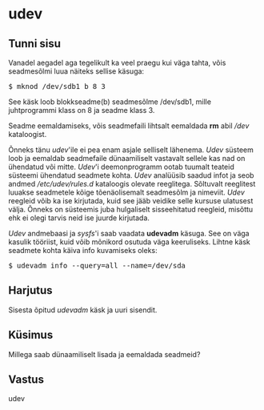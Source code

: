 # udev

## Tunni sisu

Vanadel aegadel aga tegelikult ka veel praegu kui väga tahta, võis seadmesõlmi luua näiteks sellise käsuga:

<pre>$ mknod /dev/sdb1 b 8 3</pre>

See käsk loob blokkseadme(b) seadmesõlme /dev/sdb1, mille juhtprogrammi klass on 8 ja seadme klass 3.

Seadme eemaldamiseks, võis seadmefaili lihtsalt eemaldada <b>rm</b> abil */dev* kataloogist.

Õnneks tänu *udev*'ile ei pea enam asjale selliselt lähenema. *Udev* süsteem loob ja eemaldab seadmefaile dünaamiliselt vastavalt sellele kas nad on ühendatud või mitte. *Udev*'i deemonprogramm ootab tuumalt teateid süsteemi ühendatud seadmete kohta. *Udev* analüüsib saadud infot ja seob andmed */etc/udev/rules.d* kataloogis olevate reeglitega. Sõltuvalt reeglitest luuakse seadmetele kõige tõenäolisemalt seadmesõlm ja nimeviit. *Udev* reegleid võib ka ise kirjutada, kuid see jääb veidike selle kursuse ulatusest välja. Õnneks on süsteemis juba hulgaliselt sisseehitatud reegleid, misõttu ehk ei olegi tarvis neid ise juurde kirjutada.

*Udev* andmebaasi ja *sysfs*'i saab vaadata <b>udevadm</b> käsuga. See on väga kasulik tööriist, kuid võib mõnikord osutuda väga keeruliseks. Lihtne käsk seadmete kohta käiva info kuvamiseks oleks:

<pre>$ udevadm info --query=all --name=/dev/sda</pre>

## Harjutus

Sisesta õpitud *udevadm* käsk ja uuri sisendit.

## Küsimus

Millega saab dünaamiliselt lisada ja eemaldada seadmeid?

## Vastus

udev
